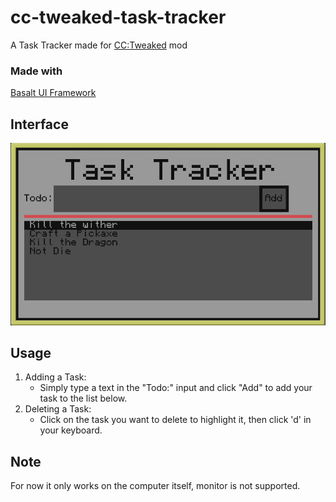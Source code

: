# cc-tweaked-task-tracker

A Task Tracker made for [CC:Tweaked](https://tweaked.cc/) mod

### Made with

[Basalt UI Framework](https://basalt.madefor.cc/#/)

## Interface

<p align="center">
  <img src="/images/TaskTrackerPic.png" />
</p>

## Usage

1. Adding a Task:
   - Simply type a text in the "Todo:" input and click "Add" to add your task to the list below.
2. Deleting a Task:
   - Click on the task you want to delete to highlight it, then click 'd' in your keyboard.

## Note

For now it only works on the computer itself, monitor is not supported.
